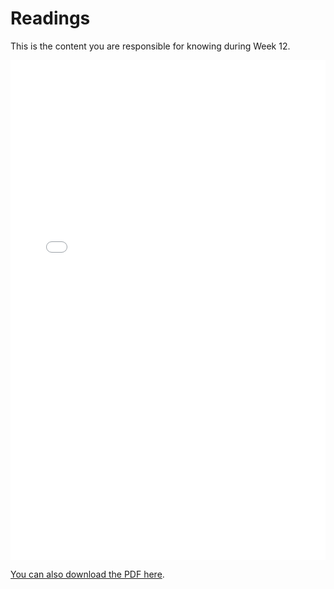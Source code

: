 # Readings

This is the content you are responsible for knowing during Week 12.

<iframe src="../../122_12_Databases_How_it_works_r.pdf" width="100%" height="800px" frameBorder="0"> </iframe>

[You can also download the PDF here](https://github.com/ubco-cmps/cosc122_course/raw/main/files/122_12_Databases_How_it_works_r).